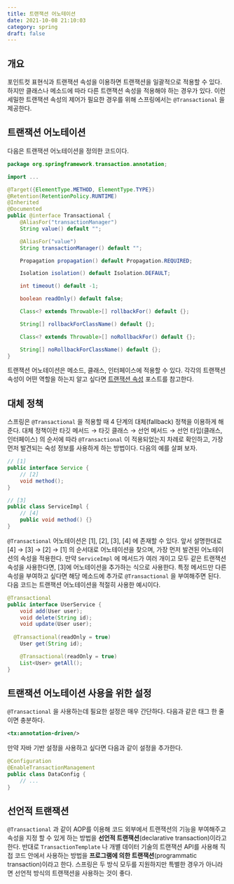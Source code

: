 ```yaml
---
title: 트랜잭션 어노테이션
date: 2021-10-08 21:10:03
category: spring
draft: false
---
```


## 개요

포인트컷 표현식과 트랜잭션 속성을 이용하면 트랜잭션을 일괄적으로 적용할 수 있다. 하지만 클래스나 메소드에 따라 다른 트랜잭션 속성을 적용해야 하는 경우가 있다. 이런 세밀한 트랜잭션 속성의 제어가 필요한 경우를 위해 스프링에서는 `@Transactional` 을 제공한다.

## 트랜잭션 어노테이션

다음은 트랜잭션 어노테이션을 정의한 코드이다.

```java
package org.springframework.transaction.annotation;

import ...

@Target({ElementType.METHOD, ElementType.TYPE})
@Retention(RetentionPolicy.RUNTIME)
@Inherited
@Documented
public @interface Transactional {
    @AliasFor("transactionManager")
    String value() default "";

    @AliasFor("value")
    String transactionManager() default "";

    Propagation propagation() default Propagation.REQUIRED;

    Isolation isolation() default Isolation.DEFAULT;

    int timeout() default -1;

    boolean readOnly() default false;

    Class<? extends Throwable>[] rollbackFor() default {};

    String[] rollbackForClassName() default {};

    Class<? extends Throwable>[] noRollbackFor() default {};

    String[] noRollbackForClassName() default {};
}
```

트랜잭션 어노테이션은 메소드, 클래스, 인터페이스에 적용할 수 있다. 각각의 트랜잭션 속성이 어떤 역할을 하는지 알고 싶다면 [트랜잭션 속성](https://www.notion.so/TransactionDefinition-75d9471e4e3246a4a68420056b6524d6) 포스트를 참고한다.

## 대체 정책

스프링은 `@Transactional` 을 적용할 때 4 단계의 대체(fallback) 정책을 이용하게 해준다. 대체 정책이란 타깃 메서드 → 타깃 클래스 → 선언 메서드 → 선언 타입(클래스, 인터페이스) 의 순서에 따라 `@Transactional` 이 적용되었는지 차례로 확인하고, 가장 먼저 발견되는 숙성 정보를 사용하게 하는 방법이다. 다음의 예를 살펴 보자.

```java
// [1]
public interface Service {
	// [2]
	void method();
}

// [3]
public class ServiceImpl {
	// [4]
	public void method() {}
}
```

`@Transactional` 어노테이션은 [1], [2], [3], [4] 에 존재할 수 있다. 앞서 설명한대로 [4] → [3] → [2] → [1] 의 순서대로 어노테이션을 찾으며, 가장 먼저 발견된 어노테이션의 속성을 적용한다. 만약 `ServiceImpl` 에 메서드가 여러 개이고 모두 같은 트랜잭션 속성을 사용한다면, [3]에 어노테이션을 추가하는 식으로 사용한다. 특정 메서드만 다른 속성을 부여하고 싶다면 해당 메소드에 추가로 `@Transactional` 을 부여해주면 된다. 다음 코드는 트랜잭션 어노테이션을 적절히 사용한 예시이다.

```java
@Transactional
public interface UserService {
	void add(User user);
	void delete(String id);
	void update(User user);
	
  @Transactional(readOnly = true)
	User get(String id);

	@Transactional(readOnly = true)
	List<User> getAll();
}
```

## 트랜잭션 어노테이션 사용을 위한 설정

`@Transactional` 을 사용하는데 필요한 설정은 매우 간단하다. 다음과 같은 태그 한 줄이면 충분하다.

```xml
<tx:annotation-driven/>
```

만약 자바 기반 설정을 사용하고 싶다면 다음과 같이 설정을 추가한다.

```java
@Configuration
@EnableTransactionManagement
public class DataConfig {
	// ...
}
```

## 선언적 트랜잭션

`@Transactional` 과 같이 AOP를 이용해 코드 외부에서 트랜잭션의 기능을 부여해주고 속성을 지정 할 수 있게 하는 방법을 **선언적 트랜잭션**(declarative transaction)이라고 한다. 반대로 `TransactionTemplate` 나 개별 데이터 기술의 트랜잭션 API를 사용해 직접 코드 안에서 사용하는 방법을 **프로그램에 의한 트랜잭션**(programmatic transaction)이라고 한다. 스프링은 두 방식 모두를 지원하지만 특별한 경우가 아니라면 선언적 방식의 트랜잭션을 사용하는 것이 좋다.